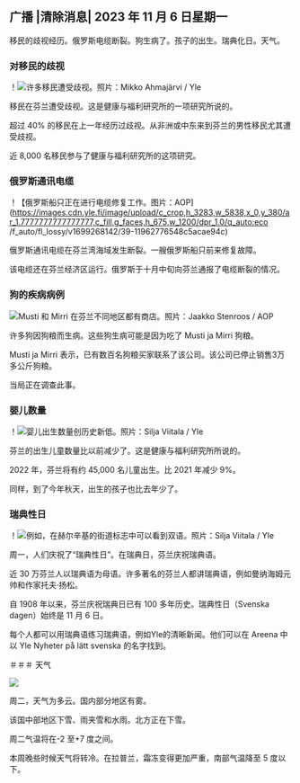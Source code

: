 ## 广播 \|清除消息\| 2023 年 11 月 6 日星期一

移民的歧视经历。俄罗斯电缆断裂。狗生病了。孩子的出生。瑞典化日。天气。

### 对移民的歧视

！![许多移民遭受歧视。照片：Mikko Ahmajärvi / Yle](https://images.cdn.yle.fi/image/upload/c_crop,h_2485,w_4419,x_0,y_114/ar_1.7777777777777777,c_fill,g_faces,h_675,w_1200/dpr_1.0/q_auto:eco/f_auto/fl_lossy/v1698074800/39-115894164df61298ec3e)

移民在芬兰遭受歧视。这是健康与福利研究所的一项研究所说的。

超过 40% 的移民在上一年经历过歧视。从非洲或中东来到芬兰的男性移民尤其遭受歧视。

近 8,000 名移民参与了健康与福利研究所的这项研究。

### 俄罗斯通讯电缆

！【俄罗斯船只正在进行电缆修复工作。图片：AOP](https://images.cdn.yle.fi/image/upload/c_crop,h_3283,w_5838,x_0,y_380/ar_1.7777777777777777,c_fill,g_faces,h_675,w_1200/dpr_1.0/q_auto:eco /f_auto/fl_lossy/v1699268142/39-11962776548c5acae94c)

俄罗斯通讯电缆在芬兰湾海域发生断裂。一艘俄罗斯船只前来修复故障。

该电缆还在芬兰经济区运行。俄罗斯于十月中旬向芬兰通报了电缆断裂的情况。

### 狗的疾病病例

![Musti 和 Mirri 在芬兰不同地区都有商店。照片：Jaakko Stenroos / AOP](https://images.cdn.yle.fi/image/upload/c_crop,h_2746,w_4883,x_0,y_452/ar_1.7777777777777777,c_fill,g_faces,h_675,w_1200/dpr_1.0/q_auto:eco/f_auto/fl_lossy/v1699194714/39-11960056547a6fe024cd)

许多狗因狗粮而生病。这些狗生病可能是因为吃了 Musti ja Mirri 狗粮。

Musti ja Mirri 表示，已有数百名狗粮买家联系了该公司。该公司已停止销售3万多公斤狗粮。

当局正在调查此事。

### 婴儿数量

！![婴儿出生数量创历史新低。照片：Silja Viitala / Yle](https://images.cdn.yle.fi/image/upload/c_crop,h_2812,w_5000,x_0,y_233/ar_1.7777777777777777,c_fill,g_faces,h_675,w_1200/dpr_1.0/q_auto:eco/f_auto/fl_lossy/v1697805617/39-1189261653274b0907f5)

芬兰的出生儿童数量比以前减少了。这是健康与福利研究所所说的。

2022 年，芬兰将有约 45,000 名儿童出生。比 2021 年减少 9%。

同样，到了今年秋天，出生的孩子也比去年少了。

### 瑞典性日

！![例如，在赫尔辛基的街道标志中可以看到双语。照片：Silja Viitala / Yle](https://images.cdn.yle.fi/image/upload/c_crop,h_2813,w_5000,x_0,y_0/ar_1.7777777777777777,c_fill,g_faces,h_675,w_1200/dpr_1.0/q_auto:eco/f_auto/fl_lossy/v1615970514/39-7850546051bda715b05)

周一，人们庆祝了“瑞典性日”。在瑞典日，芬兰庆祝瑞典语。

近 30 万芬兰人以瑞典语为母语。许多著名的芬兰人都讲瑞典语，例如曼纳海姆元帅和作家托夫·扬松。

自 1908 年以来，芬兰庆祝瑞典日已有 100 多年历史。瑞典性日（Svenska dagen）始终是 11 月 6 日。

每个人都可以用瑞典语练习瑞典语，例如Yle的清晰新闻。他们可以在 Areena 中以 Yle Nyheter på lätt svenska 的名字找到。

＃＃＃ 天气

![](https://images.cdn.yle.fi/image/upload/c_crop,h_1080,w_1919,x_0,y_0/ar_1.7777777777777777,c_fill,g_faces,h_675,w_1200/dpr_1.0/q_auto:eco/f_auto/fl_lossy/v1699290254/39-119671665491c7602c1a)

周二，天气为多云。国内部分地区有雾。

该国中部地区下雪、雨夹雪和水雨。北方正在下雪。

周二气温将在-2 至+7 度之间。

本周晚些时候天气将转冷。在拉普兰，霜冻变得更加严重，南部气温降至 5 度以下。